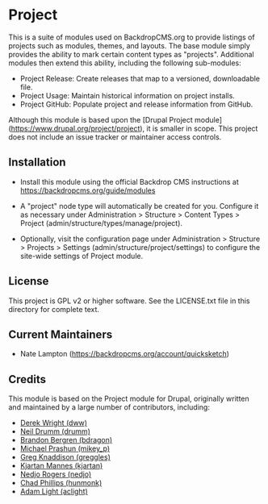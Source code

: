 Project
=======

This is a suite of modules used on BackdropCMS.org to provide listings of
projects such as modules, themes, and layouts. The base module simply
provides the ability to mark certain content types as "projects". Additional
modules then extend this ability, including the following sub-modules:

- Project Release: Create releases that map to a versioned, downloadable file.
- Project Usage: Maintain historical information on project installs.
- Project GitHub: Populate project and release information from GitHub.

Although this module is based upon the [Drupal Project module]
(https://www.drupal.org/project/project), it is smaller in scope.
This project does not include an issue tracker or maintainer access controls.

Installation
------------

- Install this module using the official Backdrop CMS instructions at
  https://backdropcms.org/guide/modules

- A "project" node type will automatically be created for you. Configure it as
  necessary under Administration > Structure > Content Types > Project
  (admin/structure/types/manage/project).

- Optionally, visit the configuration page under Administration > Structure >
  Projects > Settings (admin/structure/project/settings) to configure
  the site-wide settings of Project module.

License
-------

This project is GPL v2 or higher software. See the LICENSE.txt file in this
directory for complete text.

Current Maintainers
-------------------

- Nate Lampton (https://backdropcms.org/account/quicksketch)

Credits
-------

This module is based on the Project module for Drupal, originally
written and maintained by a large number of contributors, including:

- [Derek Wright (dww)](https://www.drupal.org/user/46549)
- [Neil Drumm (drumm)](https://www.drupal.org/user/3064)
- [Brandon Bergren (bdragon)](https://www.drupal.org/user/53081)
- [Michael Prashun (mikey_p)](https://www.drupal.org/user/62496)
- [Greg Knaddison (greggles)](https://www.drupal.org/user/36762)
- [Kjartan Mannes (kjartan)](https://www.drupal.org/user/2)
- [Nedjo Rogers (nedjo)](https://www.drupal.org/user/4481)
- [Chad Phillips (hunmonk)](https://www.drupal.org/user/22079)
- [Adam Light (aclight)](https://www.drupal.org/user/86358)
